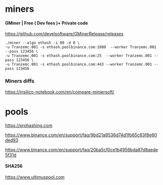 # miners





#### GMiner | Free ( Dev fees )+ Private code

https://github.com/develsoftware/GMinerRelease/releases

```
./miner --algo ethash -i 80 -d 0 \  
-u Tranzemc.001 -s ethash.poolbinance.com:1800  --worker Tranzemc.001 --pass 123456 \
-u Tranzemc.001 -s ethash.poolbinance.com:25  --worker Tranzemc.001 --pass 123456 \
-u Tranzemc.001 -s ethash.poolbinance.com:443 --worker Tranzemc.001 --pass 123456
```

### Miners diffs

https://insilico-notebook.com/en/compare-miniersoft/

# pools

https://prohashing.com

https://www.binance.com/en/support/faq/9bd21a9536d74d1fb65c83f8e60ded93

https://www.binance.com/en/support/faq/20ba5cf0ce1b4956bda87d8aede5f31d

#### SHA256

https://www.ultimuspool.com
